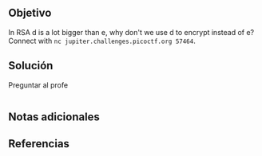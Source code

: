 ## Objetivo
In RSA d is a lot bigger than e, why don't we use d to encrypt instead of e? Connect with `nc jupiter.challenges.picoctf.org 57464`.
## Solución
Preguntar al profe
```

```
## Notas adicionales

## Referencias